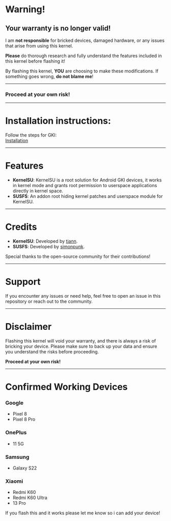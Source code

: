 # Warning!

## Your warranty is no longer valid!

I am **not responsible** for bricked devices, damaged hardware, or any issues that arise from using this kernel.

**Please** do thorough research and fully understand the features included in this kernel before flashing it!

By flashing this kernel, **YOU** are choosing to make these modifications. If something goes wrong, **do not blame me**!

---

### Proceed at your own risk!

---

# Installation instructions: 

Follow the steps for GKI:  
[Installation](https://kernelsu.org/guide/installation.html)

---

# Features

- **KernelSU**: KernelSU is a root solution for Android GKI devices, it works in kernel mode and grants root permission to userspace applications directly in kernel space.
- **SUSFS**: An addon root hiding kernel patches and userspace module for KernelSU.

---

# Credits

- **KernelSU**: Developed by [tiann](https://github.com/tiann).
- **SUSFS**: Developed by [simonpunk](https://gitlab.com/simonpunk/susfs4ksu.git).

Special thanks to the open-source community for their contributions!

---

# Support

If you encounter any issues or need help, feel free to open an issue in this repository or reach out to the community.

---

# Disclaimer

Flashing this kernel will void your warranty, and there is always a risk of bricking your device. Please make sure to back up your data and ensure you understand the risks before proceeding.

**Proceed at your own risk!**

---

# Confirmed Working Devices
### Google
+ Pixel 8
+ Pixel 8 Pro
### OnePlus 
+ 11 5G
### Samsung
+ Galaxy S22
### Xiaomi 
+ Redmi K60
+ Redmi K60 Ultra
+ 13 Pro
  
If you flash this and it works please let me know so i can add your device!

